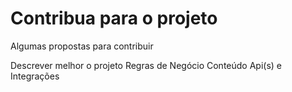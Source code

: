 # Contribua para o projeto 

Algumas propostas para contribuir 

Descrever melhor o projeto
Regras de Negócio
Conteúdo
Api(s) e Integrações
